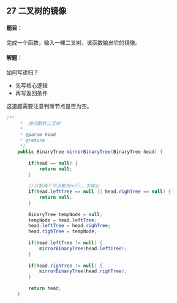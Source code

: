 ## 27 二叉树的镜像

#### 题目：

完成一个函数，输入一棵二叉树，该函数输出它的镜像。

#### 解题：

如何写递归？

- 先写核心逻辑
- 再写返回条件

这道题需要注意判断节点是否为空。

```java
/**
	 *  递归翻转二叉树
	 *  
	 * @param head
	 * @return
	 */
	public BinaryTree mirrorBinaryTree(BinaryTree head) {
		
		if(head == null) {
			return null;
		}
		
        //只有两个节点都为null，才停止
		if(head.leftTree == null || head.righTree == null) {
			return null;
		}
		
		BinaryTree tempNode = null;
		tempNode = head.leftTree;
		head.leftTree = head.righTree;
		head.righTree = tempNode;
		
		if(head.leftTree != null) {
			mirrorBinaryTree(head.leftTree);
		}
		
		if(head.righTree != null) {
			mirrorBinaryTree(head.righTree);
		}
		
		return head;
	}
```

